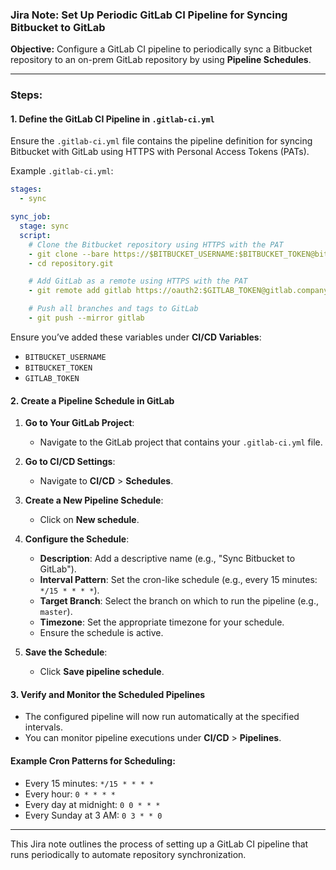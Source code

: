 ### **Jira Note: Set Up Periodic GitLab CI Pipeline for Syncing Bitbucket to GitLab**

**Objective:**
Configure a GitLab CI pipeline to periodically sync a Bitbucket repository to an on-prem GitLab repository by using **Pipeline Schedules**.

---

### **Steps:**

#### **1. Define the GitLab CI Pipeline in `.gitlab-ci.yml`**

Ensure the `.gitlab-ci.yml` file contains the pipeline definition for syncing Bitbucket with GitLab using HTTPS with Personal Access Tokens (PATs).

Example `.gitlab-ci.yml`:
```yaml
stages:
  - sync

sync_job:
  stage: sync
  script:
    # Clone the Bitbucket repository using HTTPS with the PAT
    - git clone --bare https://$BITBUCKET_USERNAME:$BITBUCKET_TOKEN@bitbucket.org/username/repository.git
    - cd repository.git

    # Add GitLab as a remote using HTTPS with the PAT
    - git remote add gitlab https://oauth2:$GITLAB_TOKEN@gitlab.company.com/username/repository.git

    # Push all branches and tags to GitLab
    - git push --mirror gitlab
```

Ensure you’ve added these variables under **CI/CD Variables**:
- `BITBUCKET_USERNAME`
- `BITBUCKET_TOKEN`
- `GITLAB_TOKEN`

#### **2. Create a Pipeline Schedule in GitLab**

1. **Go to Your GitLab Project**:
   - Navigate to the GitLab project that contains your `.gitlab-ci.yml` file.

2. **Go to CI/CD Settings**:
   - Navigate to **CI/CD** > **Schedules**.

3. **Create a New Pipeline Schedule**:
   - Click on **New schedule**.

4. **Configure the Schedule**:
   - **Description**: Add a descriptive name (e.g., "Sync Bitbucket to GitLab").
   - **Interval Pattern**: Set the cron-like schedule (e.g., every 15 minutes: `*/15 * * * *`).
   - **Target Branch**: Select the branch on which to run the pipeline (e.g., `master`).
   - **Timezone**: Set the appropriate timezone for your schedule.
   - Ensure the schedule is active.

5. **Save the Schedule**:
   - Click **Save pipeline schedule**.

#### **3. Verify and Monitor the Scheduled Pipelines**

- The configured pipeline will now run automatically at the specified intervals.
- You can monitor pipeline executions under **CI/CD** > **Pipelines**.

#### **Example Cron Patterns for Scheduling**:
- Every 15 minutes: `*/15 * * * *`
- Every hour: `0 * * * *`
- Every day at midnight: `0 0 * * *`
- Every Sunday at 3 AM: `0 3 * * 0`

---

This Jira note outlines the process of setting up a GitLab CI pipeline that runs periodically to automate repository synchronization.
